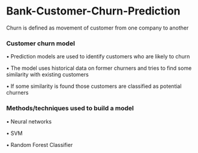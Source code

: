 # Bank-Customer-Churn-Prediction

Churn is defined as movement of customer from one company to another

### Customer churn model 

•	Prediction models are used to identify customers who are likely to churn 

•	The model uses historical data on former churners and tries to find some similarity with existing customers 

•	If some similarity is found those customers are classified as potential churners 



### Methods/techniques used to build a model 

•	Neural networks

•	SVM 

•	Random Forest Classifier

